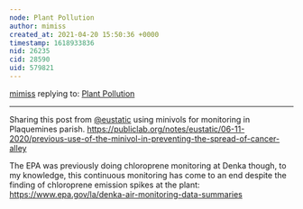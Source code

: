 ```yaml
---
node: Plant Pollution
author: mimiss
created_at: 2021-04-20 15:50:36 +0000
timestamp: 1618933836
nid: 26235
cid: 28590
uid: 579821
---
```




[mimiss](../profile/mimiss) replying to: [Plant Pollution](../notes/jerejack0507/04-14-2021/plant-pollution)

----
Sharing this post from [@eustatic](/profile/eustatic) using minivols for monitoring in Plaquemines parish. https://publiclab.org/notes/eustatic/06-11-2020/previous-use-of-the-minivol-in-preventing-the-spread-of-cancer-alley

The EPA was previously doing chloroprene monitoring at Denka though, to my knowledge, this continuous monitoring has come to an end despite the finding of chloroprene emission spikes at the plant: https://www.epa.gov/la/denka-air-monitoring-data-summaries


